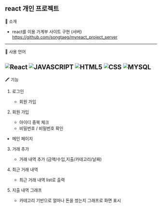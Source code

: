 react 개인 프로젝트
---
🔔 소개
+ react를 이용 가계부 사이트 구현
(서버) https://github.com/songtaeg/myreact_project_server
---
🚀 사용 언어

![React](https://img.shields.io/badge/react-%2320232a.svg?style=for-the-badge&logo=react&logoColor=%2361DAFB)
![JAVASCRIPT](https://img.shields.io/badge/JavaScript-F7DF1E?style=for-the-badge&logo=JavaScript&logoColor=white)
![HTML5](https://img.shields.io/badge/HTML5-E34F26?style=for-the-badge&logo=html5&logoColor=white)
![CSS](https://img.shields.io/badge/CSS-239120?&style=for-the-badge&logo=css3&logoColor=white)
![MYSQL](https://img.shields.io/badge/MySQL-4285F4?style=for-the-badge&logo=mysql&logoColor=white)
---
🖍 기능
    
1. 로그인
   + 회원 가입

2. 회원 가입
   + 아이디 중복 체크
   + 비밀번호 / 비밀번호 확인

- 메인 페이지 
3. 거래 추가
   + 거래 내역 추가 (금액/수입,지출/카테고리/날짜)
     
4. 최근 거래 내역
   + 최근 거래 내역 list로 출력

5. 지출 내역 그래프
   + 카테고리 기반으로 얼마나 돈을 썼는지 그래프로 화면 표시
